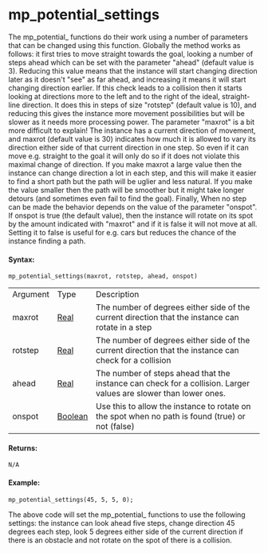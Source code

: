 # mp_potential_settings

The mp_potential\_ functions do their work using a number of parameters
that can be changed using this function. Globally the method works as
follows: it first tries to move straight towards the goal, looking a
number of steps ahead which can be set with the parameter "ahead"
(default value is 3). Reducing this value means that the instance will
start changing direction later as it doesn't "see" as far ahead, and
increasing it means it will start changing direction earlier. If this
check leads to a collision then it starts looking at directions more to
the left and to the right of the ideal, straight-line direction. It does
this in steps of size "rotstep" (default value is 10), and reducing this
gives the instance more movement possibilities but will be slower as it
needs more processing power. The parameter "maxrot" is a bit more
difficult to explain! The instance has a current direction of movement,
and maxrot (default value is 30) indicates how much it is allowed to
vary its direction either side of that current direction in one step. So
even if it can move e.g. straight to the goal it will only do so if it
does not violate this maximal change of direction. If you make maxrot a
large value then the instance can change direction a lot in each step,
and this will make it easier to find a short path but the path will be
uglier and less natural. If you make the value smaller then the path
will be smoother but it might take longer detours (and sometimes even
fail to find the goal). Finally, When no step can be made the behavior
depends on the value of the parameter "onspot". If onspot is true (the
default value), then the instance will rotate on its spot by the amount
indicated with "maxrot" and if it is false it will not move at all.
Setting it to false is useful for e.g. cars but reduces the chance of
the instance finding a path.

#### Syntax:

``` gml
mp_potential_settings(maxrot, rotstep, ahead, onspot)
```

|          |                                                                            |                                                                                                                  |
|----------|----------------------------------------------------------------------------|------------------------------------------------------------------------------------------------------------------|
| Argument | Type                                                                       | Description                                                                                                      |
| maxrot   |  [Real](../../../../../GameMaker_Language/GML_Overview/Data_Types)     | The number of degrees either side of the current direction that the instance can rotate in a step                |
| rotstep  |  [Real](../../../../../GameMaker_Language/GML_Overview/Data_Types)     | The number of degrees either side of the current direction that the instance can check for a collision           |
| ahead    |  [Real](../../../../../GameMaker_Language/GML_Overview/Data_Types)     | The number of steps ahead that the instance can check for a collision. Larger values are slower than lower ones. |
| onspot   |  [Boolean](../../../../../GameMaker_Language/GML_Overview/Data_Types)  | Use this to allow the instance to rotate on the spot when no path is found (true) or not (false)                 |

#### Returns:

``` gml
N/A
```

#### Example:

``` gml
mp_potential_settings(45, 5, 5, 0);
```

The above code will set the mp_potential\_ functions to use the
following settings: the instance can look ahead five steps, change
direction 45 degrees each step, look 5 degrees either side of the
current direction if there is an obstacle and not rotate on the spot of
there is a collision.
